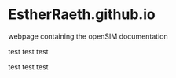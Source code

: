# EstherRaeth.github.io
webpage containing the openSIM documentation

test test test

test test test
